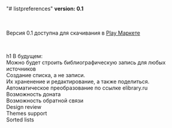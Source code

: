 "# listpreferences" 
**version: 0.1**

</br></br>
Версия 0.1 доступна для скачивания в [Play Маркете](https://play.google.com/store/apps/details?id=denis.app.listofpreferences)

</br>

h1 В будущем:</br>
Можно будет строить библиографическую запись для любых источников</br>
Создание списка, а не записи.</br>
Их храненение и редактирование, а также поделиться.</br>
Автоматическое преобразование по ссылке elibrary.ru</br>
Возможность доната</br>
Возможность обратной связи</br>
Design review</br>
Themes support</br>
Sorted lists</br>
